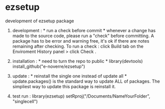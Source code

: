 # ezsetup
development of ezsetup package

1. development : * run a check before commit *
whenever a change has made to the source code, please run a "check" before committing.
A package has to be error and warning free, it's ok if there are notes remaining after checking.
To run a check : click Build tab on the Enviroment History panel > click Check . 

2. installation : * need to turn the repo to public *
library(devtools)
install_github("e-noverre/ezsetup")

3. update : * reinstall the single one instead of update all *
update.packages() is the standard way to update ALL of packages. 
The simpliest way to update this package is reinstall it.

4. test run : 
library(ezsetup)
setRproj("/Documents/NameYourFolder", "singlecell")
